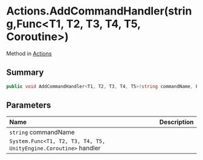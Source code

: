 # Actions.AddCommandHandler(string,Func<T1, T2, T3, T4, T5, Coroutine>)

Method in [Actions](/api/csharp/yarn.unity.actions.md)

## Summary



```csharp
public void AddCommandHandler<T1, T2, T3, T4, T5>(string commandName, Func<T1, T2, T3, T4, T5, Coroutine> handler);
```

## Parameters

|Name|Description|
|:---|:---|
|`string` commandName||
|`System.Func<T1, T2, T3, T4, T5, UnityEngine.Coroutine>` handler||

